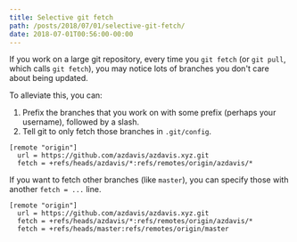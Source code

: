 ```yaml
---
title: Selective git fetch
path: /posts/2018/07/01/selective-git-fetch/
date: 2018-07-01T00:56:00-00:00
---
```


If you work on a large git repository, every time you `git fetch` (or
`git pull`, which calls `git fetch`), you may notice lots of branches you don't
care about being updated.

To alleviate this, you can:

1. Prefix the branches that you work on with some prefix (perhaps your
   username), followed by a slash.
2. Tell git to only fetch those branches in `.git/config`.

```
[remote "origin"]
  url = https://github.com/azdavis/azdavis.xyz.git
  fetch = +refs/heads/azdavis/*:refs/remotes/origin/azdavis/*
```

If you want to fetch other branches (like `master`), you can specify those
with another `fetch = ...` line.

```
[remote "origin"]
  url = https://github.com/azdavis/azdavis.xyz.git
  fetch = +refs/heads/azdavis/*:refs/remotes/origin/azdavis/*
  fetch = +refs/heads/master:refs/remotes/origin/master
```
